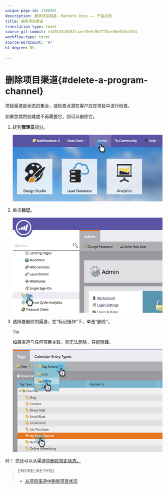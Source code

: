 ```yaml
---
unique-page-id: 2360281
description: 删除项目渠道- Marketo Docs —— 产品文档
title: 删除项目渠道
translation-type: tm+mt
source-git-commit: e149133a5383faaef5e9c9b7775ae36e633ed7b1
workflow-type: tm+mt
source-wordcount: '97'
ht-degree: 0%

---
```



# 删除项目渠道{#delete-a-program-channel}

项目渠道是状态的集合，或检查点潜在客户应在项目中进行检查。

如果您偶然创建或不再需要它，则可以删除它。

1. 转到**管理员**部分。

   ![](assets/image2014-9-24-16-3a6-3a41.png)

1. 单击&#x200B;**标记**。

   ![](assets/image2014-9-24-16-3a7-3a33.png)

1. 选择要删除的渠道，在“标记操作”下，单击“删除”。

   >[!TIP]
   >
   >如果渠道与任何项目关联，则无法删除，只能隐藏。

   ![](assets/image2014-9-24-16-3a10-3a59.png)

砰！ 您还可以从渠道[中删除特定状态。](delete-a-program-status-from-a-program-channel.md)

>[!MORELIKETHIS]
>
>* [从项目渠道中删除项目状态](delete-a-program-status-from-a-program-channel.md)

>



